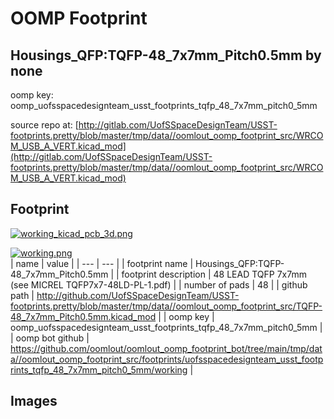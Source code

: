 # OOMP Footprint  
## Housings_QFP:TQFP-48_7x7mm_Pitch0.5mm  by none  
  
oomp key: oomp_uofsspacedesignteam_usst_footprints_tqfp_48_7x7mm_pitch0_5mm  
  
source repo at: [http://gitlab.com/UofSSpaceDesignTeam/USST-footprints.pretty/blob/master/tmp/data//oomlout_oomp_footprint_src/WRCOM_USB_A_VERT.kicad_mod](http://gitlab.com/UofSSpaceDesignTeam/USST-footprints.pretty/blob/master/tmp/data//oomlout_oomp_footprint_src/WRCOM_USB_A_VERT.kicad_mod)  
## Footprint  
  
[![working_kicad_pcb_3d.png](working_kicad_pcb_3d_600.png)](working_kicad_pcb_3d.png)  
  
[![working.png](working_600.png)](working.png)  
| name | value | 
| --- | --- | 
| footprint name | Housings_QFP:TQFP-48_7x7mm_Pitch0.5mm | 
| footprint description | 48 LEAD TQFP 7x7mm (see MICREL TQFP7x7-48LD-PL-1.pdf) | 
| number of pads | 48 | 
| github path | http://github.com/UofSSpaceDesignTeam/USST-footprints.pretty/blob/master/tmp/data//oomlout_oomp_footprint_src/TQFP-48_7x7mm_Pitch0.5mm.kicad_mod | 
| oomp key | oomp_uofsspacedesignteam_usst_footprints_tqfp_48_7x7mm_pitch0_5mm | 
| oomp bot github | https://github.com/oomlout/oomlout_oomp_footprint_bot/tree/main/tmp/data//oomlout_oomp_footprint_src/footprints/uofsspacedesignteam_usst_footprints_tqfp_48_7x7mm_pitch0_5mm/working | 
## Images  
